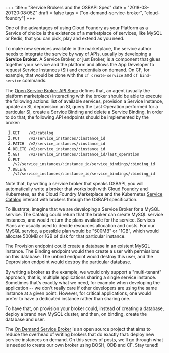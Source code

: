 +++
title = "Service Brokers and the OSBAPI Spec"
date = "2018-03-20T20:08:05Z"
draft = false
tags = ["on-demand-service-broker", "cloud-foundry"]
+++

One of the advantages of using Cloud Foundry as your Platform as a Service of
choice is the existence of a marketplace of services, like MySQL or Redis, that
you can pick, play and extend as you need.

To make new services available in the marketplace, the service author needs to
integrate the service by way of APIs, usually by developing a **Service
Broker**. A Service Broker, or just Broker, is a component that glues together
your service and the platform and allows the App Developer to request Service
Instances (SI) and credentials on demand. On CF, for example, that would be
done with the `cf create-service` and `cf bind-service` commands.

The [Open Service Broker API
Spec](https://github.com/openservicebrokerapi/servicebroker/blob/v2.13/spec.md)
defines that, an agent (usually the platform marketplace) interacting with the
broker should be able to execute the following actions: list of available
services, provision a Service Instance, update an SI, deprovision an SI, query
the Last Operation performed for a particular SI, create a Service Binding and
delete a Service Binding. In order to do that, the following API endpoints
should be implemented by the broker:

1. `GET    /v2/catalog`
1. `PUT    /v2/service_instances/:instance_id`
1. `PATCH  /v2/service_instances/:instance_id`
1. `DELETE /v2/service_instances/:instance_id`
1. `GET    /v2/service_instances/:instance_id/last_operation`
1. `PUT    /v2/service_instances/:instance_id/service_bindings/:binding_id`
1. `DELETE /v2/service_instances/:instance_id/service_bindings/:binding_id`

Note that, by writing a service broker that speaks OSBAPI, you will
automatically write a broker that works both with Cloud Foundry and Kubernetes,
as the Cloud Foundry Marketplace and the Kubernetes [Service
Catalog](https://kubernetes.io/docs/concepts/service-catalog/) interact
with brokers through the OSBAPI specification.

To illustrate, imagine that we are developing a Service Broker for a MySQL
service. The Catalog could return that the broker can create MySQL service
instances, and would return the plans available for the service. Services Plans
are usually used to decide resources allocation and costs. For our MySQL
service, a possible plan would be "500MB" or "1GB", which would allocate 500MB
or 1GB of disk for that particular instance.

The Provision endpoint could create a database in an existent MySQL instance.
The Binding endpoint would then create a user with permissions on this
database. The unbind endpoint would destroy this user, and the Deprovision
endpoint would destroy the particular database.

By writing a broker as the example, we would only support a "multi-tenant"
approach, that is, multiple applications sharing a single service instance.
Sometimes that's exactly what we need, for example when developing the
application -- we don't really care if other developers are using the same
instance at a given point. However, for critical applications, one would prefer
to have a dedicated instance rather than sharing one.

To have that, on provision your broker could, instead of creating a database,
deploy a brand new MySQL cluster, and then, on binding, create the database and
user. 

The [On Demand Service
Broker](https://github.com/pivotal-cf/on-demand-service-broker-release) is an
open source project that aims to reduce the overhead of writing brokers that do
exactly that: deploy new service instances on demand. On this series of posts,
we'll go through what is needed to create our own broker using BOSH, ODB and CF.
Stay tuned!

